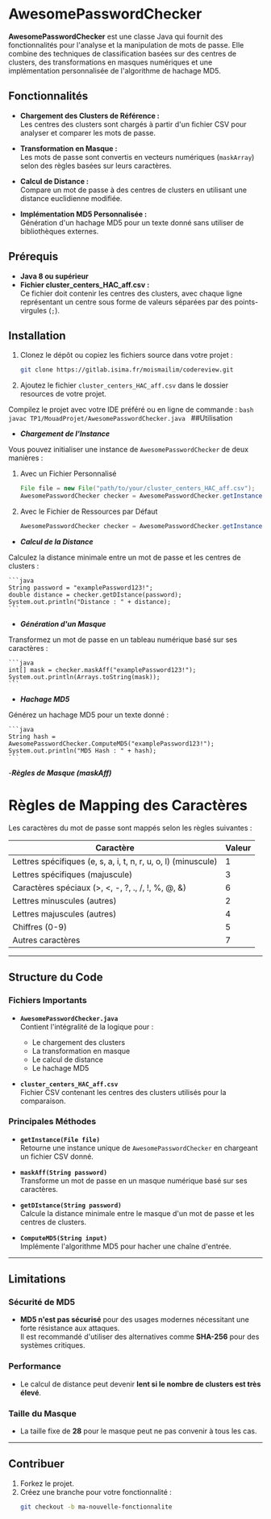 # AwesomePasswordChecker

**AwesomePasswordChecker** est une classe Java qui fournit des fonctionnalités pour l'analyse et la manipulation de mots de passe. Elle combine des techniques de classification basées sur des centres de clusters, des transformations en masques numériques et une implémentation personnalisée de l'algorithme de hachage MD5.

## Fonctionnalités

- **Chargement des Clusters de Référence :**  
  Les centres des clusters sont chargés à partir d'un fichier CSV pour analyser et comparer les mots de passe.

- **Transformation en Masque :**  
  Les mots de passe sont convertis en vecteurs numériques (`maskArray`) selon des règles basées sur leurs caractères.

- **Calcul de Distance :**  
  Compare un mot de passe à des centres de clusters en utilisant une distance euclidienne modifiée.

- **Implémentation MD5 Personnalisée :**  
  Génération d'un hachage MD5 pour un texte donné sans utiliser de bibliothèques externes.

## Prérequis

- **Java 8 ou supérieur**
- **Fichier cluster_centers_HAC_aff.csv :**  
  Ce fichier doit contenir les centres des clusters, avec chaque ligne représentant un centre sous forme de valeurs séparées par des points-virgules (`;`).

## Installation

1. Clonez le dépôt ou copiez les fichiers source dans votre projet :

   ```bash
   git clone https://gitlab.isima.fr/moismailim/codereview.git
   ```
   

2. Ajoutez le fichier `cluster_centers_HAC_aff.csv` dans le dossier resources de votre projet.

Compilez le projet avec votre IDE préféré ou en ligne de commande :
    ```bash
    javac TP1/MouadProjet/AwesomePasswordChecker.java
    ```
##Utilisation
- ***Chargement de l'Instance***

Vous pouvez initialiser une instance de `AwesomePasswordChecker` de deux manières :
1. Avec un Fichier Personnalisé

    ```java
    File file = new File("path/to/your/cluster_centers_HAC_aff.csv");
    AwesomePasswordChecker checker = AwesomePasswordChecker.getInstance(file);
    ```

2. Avec le Fichier de Ressources par Défaut

    ```java
    AwesomePasswordChecker checker = AwesomePasswordChecker.getInstance();
    ```

- ***Calcul de la Distance***

Calculez la distance minimale entre un mot de passe et les centres de clusters :

    ```java
    String password = "examplePassword123!";
    double distance = checker.getDIstance(password);
    System.out.println("Distance : " + distance);
    ```

- ***Génération d'un Masque***

Transformez un mot de passe en un tableau numérique basé sur ses caractères :

    ```java
    int[] mask = checker.maskAff("examplePassword123!");
    System.out.println(Arrays.toString(mask));
    ```

- ***Hachage MD5***

Générez un hachage MD5 pour un texte donné :

    ```java
    String hash = AwesomePasswordChecker.ComputeMD5("examplePassword123!");
    System.out.println("MD5 Hash : " + hash);
    ```


-***Règles de Masque (maskAff)***

# Règles de Mapping des Caractères

Les caractères du mot de passe sont mappés selon les règles suivantes :

| **Caractère**                                      | **Valeur** |
|----------------------------------------------------|------------|
| Lettres spécifiques (e, s, a, i, t, n, r, u, o, l) (minuscule) | 1          |
| Lettres spécifiques (majuscule)                   | 3          |
| Caractères spéciaux (>, <, -, ?, ., /, !, %, @, &) | 6          |
| Lettres minuscules (autres)                       | 2          |
| Lettres majuscules (autres)                       | 4          |
| Chiffres (0-9)                                    | 5          |
| Autres caractères                                 | 7          |

---

## Structure du Code

### Fichiers Importants

- **`AwesomePasswordChecker.java`**  
  Contient l'intégralité de la logique pour :
  - Le chargement des clusters
  - La transformation en masque
  - Le calcul de distance
  - Le hachage MD5

- **`cluster_centers_HAC_aff.csv`**  
  Fichier CSV contenant les centres des clusters utilisés pour la comparaison.

### Principales Méthodes

- **`getInstance(File file)`**  
  Retourne une instance unique de `AwesomePasswordChecker` en chargeant un fichier CSV donné.

- **`maskAff(String password)`**  
  Transforme un mot de passe en un masque numérique basé sur ses caractères.

- **`getDIstance(String password)`**  
  Calcule la distance minimale entre le masque d'un mot de passe et les centres de clusters.

- **`ComputeMD5(String input)`**  
  Implémente l'algorithme MD5 pour hacher une chaîne d'entrée.

---

## Limitations

### Sécurité de MD5
- **MD5 n'est pas sécurisé** pour des usages modernes nécessitant une forte résistance aux attaques.  
  Il est recommandé d'utiliser des alternatives comme **SHA-256** pour des systèmes critiques.

### Performance
- Le calcul de distance peut devenir **lent si le nombre de clusters est très élevé**.

### Taille du Masque
- La taille fixe de **28** pour le masque peut ne pas convenir à tous les cas.

---

## Contribuer

1. Forkez le projet.  
2. Créez une branche pour votre fonctionnalité :
   ```bash
   git checkout -b ma-nouvelle-fonctionnalite

